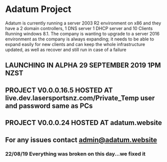 # Adatum Project

Adatum is currently running a server 2003 R2 environment on x86 and they have a 2 domain controllers,
1 DNS server 1 DHCP server and 10 Clients Running windows 8.1.
The company is wanting to upgrade to a server 2016 environment as the company is always expanding;
it needs to be able to expand easily for new clients and can keep the whole infrastructure updated,
as well as recover and still run in case of a failure

## LAUNCHING IN ALPHA 29 SEPTEMBER 2019 1PM NZST

## PROJECT V0.0.0.16.5 HOSTED AT live.dev.lasersportsnz.com/Private_Temp user and password same as PCs

## PROJECT V0.0.0.24 HOSTED AT adatum.website

## For any issues contact admin@adatum.website

### 22/08/19 Everything was broken on this day...we fixed it

